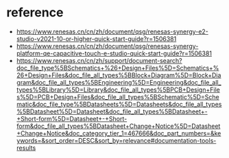 # reference
- https://www.renesas.cn/cn/zh/document/qsg/renesas-synergy-e2-studio-v2021-10-or-higher-quick-start-guide?r=1506381
- https://www.renesas.cn/cn/zh/document/qsg/renesas-synergy-platform-qe-capacitive-touch-e-studio-quick-start-guide?r=1506381
- https://www.renesas.cn/cn/zh/support/document-search?doc_file_type%5BSchematics+%26+Design+Files%5D=Schematics+%26+Design+Files&doc_file_all_types%5BBlock+Diagram%5D=Block+Diagram&doc_file_all_types%5BEngineering%5D=Engineering&doc_file_all_types%5BLibrary%5D=Library&doc_file_all_types%5BPCB+Design+Files%5D=PCB+Design+Files&doc_file_all_types%5BSchematic%5D=Schematic&doc_file_type%5BDatasheets%5D=Datasheets&doc_file_all_types%5BDatasheet%5D=Datasheet&doc_file_all_types%5BDatasheet+-+Short-form%5D=Datasheet+-+Short-form&doc_file_all_types%5BDatasheet+Change+Notice%5D=Datasheet+Change+Notice&doc_category_tier_1=467666&doc_part_numbers=&keywords=&sort_order=DESC&sort_by=relevance#documentation-tools-results